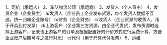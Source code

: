 1、司机（承运人）
2、车队物流公司（承运商）
3、发货人（个人货主）
4、发货企业（企业货主）
	a/发货人（企业员工企业发布货源，每个发货人数据不互通，统一归属企业账号）
	b/财务（企业财务）
	c/收货人（企业货源的收货人，用于开具到付发票）
	d/上游客户（企业第三方货源，由企业代发货，发布货源时选择上游客户，记录该上游客户的订单及根据配置好的计价方式进行运费计算，方便企业账户后期可与之进行对账）
	e/代付（用于开具代付发票）
5、运维